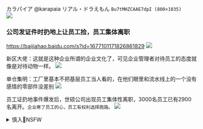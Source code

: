 カラパイア
@karapaia
リアル・ドラえもん
`Bu7tMHZCAAE7dpI (800×1035)`<br>
![](https://pbs.twimg.com/media/Bu7tMHZCAAE7dpI?format=jpg&name=orig)

### 公司发证件时扔地上让员工捡，员工集体离职
https://baijiahao.baidu.com/s?id=1677101171826861829
![](https://pics2.baidu.com/feed/77c6a7efce1b9d16835e9c72533689888d546473.png?token=49173adcb5ca4a901b930a35d453ec82)

新区大佬：这就是这种企业所谓的企业文化了，可见企业管理者对待员工的态度就像是对待动物一样。
![](https://pics6.baidu.com/feed/77094b36acaf2edd9cf21f9915e23cee380193bc.png?token=2734e97e95a7bc2e3aef80c10ce8d552)

单仓集明：工厂里基本不把基层员工当人看的，在他们眼里和流水线上的一个没有感情的零部件没差别
![](https://pics1.baidu.com/feed/5fdf8db1cb134954beb4c969cebcaf5fd0094a0a.png?token=aacb92101e873225eb22f59f7d5e669f)

员工证扔地事件爆发后，世硕公司出现员工集体性离职，3000名员工已有2900名离开。`企业寒了员工的心，员工有权利选择跑路。`
![](https://tukuimg.bdstatic.com/scrop/a3a9c8caeeb05c99a2202a21b2aa49da.gif)

<details><summary>慎入🔞NSFW</summary>

Not Safe For Work
![](https://upload.wikimedia.org/wikipedia/commons/thumb/d/d3/Biohazard_Symbol_Specification.png/210px-Biohazard_Symbol_Specification.png)

<details><summary><b>风险自理Use At Your Own Risk🈲</summary>

neptuneexplainsitall
`EhKn8qXXcAEL2Dc (960×861)`<br>
![](https://pbs.twimg.com/media/EhKn8qXXcAEL2Dc?format=jpg&name=orig)


</details>
</details>
